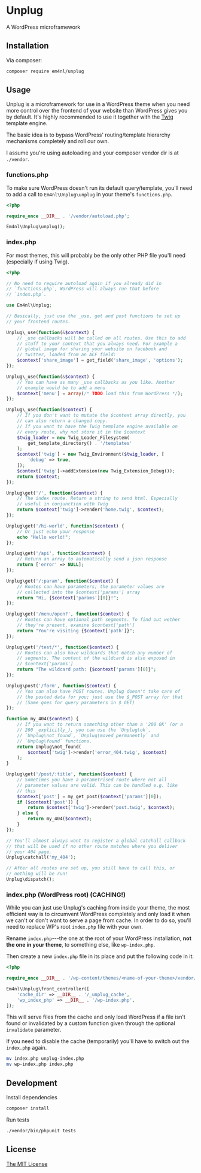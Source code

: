 # Unplug

A WordPress microframework

## Installation

Via composer:

```sh
composer require em4nl/unplug
```

## Usage

Unplug is a microframework for use in a WordPress theme when you
need more control over the frontend of your website than WordPress
gives you by default. It's highly recommended to use it together
with the [Twig](https://twig.symfony.com/Homepage) template engine.

The basic idea is to bypass WordPress' routing/template hierarchy
mechanisms completely and roll our own.

I assume you're using autoloading and your composer vendor dir is
at `./vendor`.

### functions.php

To make sure WordPress doesn't run its default query/template,
you'll need to add a call to `Em4nl\Unplug\unplug` in your theme's
`functions.php`.

```php
<?php

require_once __DIR__ . '/vendor/autoload.php';

Em4nl\Unplug\unplug();
```

### index.php

For most themes, this will probably be the only other PHP file
you'll need (especially if using Twig).

```php
<?php

// No need to require autoload again if you already did in
// `functions.php`, WordPress will always run that before
// `index.php`.

use Em4nl\Unplug;

// Basically, just use the _use, get and post functions to set up
// your frontend routes.

Unplug\_use(function(&$context) {
    // _use callbacks will be called on all routes. Use this to add
    // stuff to your context that you always need. For example a
    // global image for sharing your website on facebook and
    // twitter, loaded from an ACF field:
    $context['share_image'] = get_field('share_image', 'options');
});

Unplug\_use(function(&$context) {
    // You can have as many _use callbacks as you like. Another
    // example would be to add a menu
    $context['menu'] = array(/* TODO load this from WordPress */);
});

Unplug\_use(function($context) {
    // If you don't want to mutate the $context array directly, you
    // can also return a changed copy.
    // If you want to have the Twig template engine available on
    // every route, why not store it in the $context
    $twig_loader = new Twig_Loader_Filesystem(
        get_template_directory() . '/templates'
    );
    $context['twig'] = new Twig_Environment($twig_loader, [
        'debug' => true,
    ]);
    $context['twig']->addExtension(new Twig_Extension_Debug());
    return $context;
});

Unplug\get('/', function($context) {
    // The index route. Return a string to send html. Especially
    // useful in conjunction with Twig
    return $context['twig']->render('home.twig', $context);
});

Unplug\get('/hi-world', function($context) {
    // Or just echo your response
    echo "Hello world!";
});

Unplug\get('/api', function($context) {
    // Return an array to automatically send a json response
    return ['error' => NULL];
});

Unplug\get('/:param', function($context) {
    // Routes can have parameters; the parameter values are
    // collected into the $context['params'] array
    return "Hi, {$context['params'][0]}!";
});

Unplug\get('/menu/open?', function($context) {
    // Routes can have optional path segments. To find out wether
    // they're present, examine $context['path']
    return "You're visiting {$context['path']}";
});

Unplug\get('/test/*', function($context) {
    // Routes can also have wildcards that match any number of
    // segments. The content of the wildcard is also exposed in
    // $context['params']
    return "The wildcard path: {$context['params'][0]}";
});

Unplug\post('/form', function($context) {
    // You can also have POST routes. Unplug doesn't take care of
    // the posted data for you; just use the $_POST array for that
    // (Same goes for query parameters in $_GET)
});

function my_404($context) {
    // If you want to return something other than a '200 OK' (or a
    // 200 _explicitly_), you can use the `Unplug\ok`,
    // `Unplug\not_found`, `Unplug\moved_permanently` and
    // `Unplug\found` functions.
    return Unplug\not_found(
        $context['twig']->render('error_404.twig', $context)
    );
}

Unplug\get('/post/:title', function($context) {
    // Sometimes you have a parametrised route where not all
    // parameter values are valid. This can be handled e.g. like
    // this
    $context['post'] = my_get_post($context['params'][0]);
    if ($context['post']) {
        return $context['twig']->render('post.twig', $context);
    } else {
        return my_404($context);
    }
});

// You'll almost always want to register a global catchall callback
// that will be used if no other route matches where you deliver
// your 404 page.
Unplug\catchall('my_404');

// After all routes are set up, you still have to call this, or
// nothing will be run!
Unplug\dispatch();
```

### index.php (WordPress root) (**CACHING!**)

While you can just use Unplug's caching from inside your theme, the
most efficient way is to circumvent WordPress completely and only
load it when we can't or don't want to serve a page from cache. In
order to do so, you'll need to replace WP's root `index.php` file
with your own.

Rename `index.php`---the one at the root of your WordPress
installation, **not the one in your theme**, to something else,
like `wp-index.php`.

Then create a new `index.php` file in its place and put the
following code in it:

```php
<?php

require_once __DIR__ . '/wp-content/themes/<name-of-your-theme>/vendor/autoload.php';

Em4nl\Unplug\front_controller([
    'cache_dir' => __DIR__ . '/_unplug_cache',
    'wp_index_php' => __DIR__ . '/wp-index.php',
]);
```

This will serve files from the cache and only load WordPress if a
file isn't found or invalidated by a custom function given through
the optional `invalidate` parameter.

If you need to disable the cache (temporarily) you'll have to
switch out the `index.php` again.

```sh
mv index.php unplug-index.php
mv wp-index.php index.php
```

## Development

Install dependencies

```sh
composer install
```

Run tests

```sh
./vendor/bin/phpunit tests
```

## License

[The MIT License](https://github.com/em4nl/unplug/blob/master/LICENSE)
